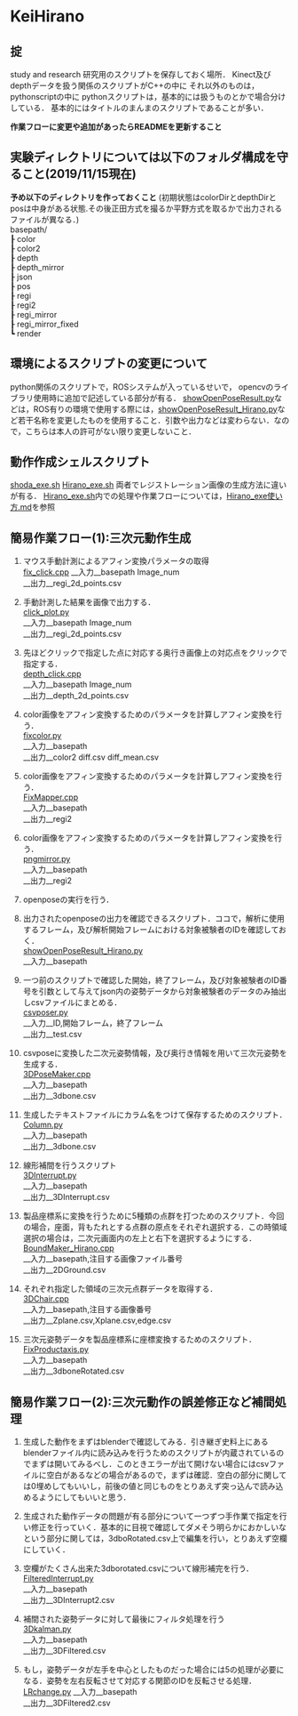 # KeiHirano

## 掟
study and research
研究用のスクリプトを保存しておく場所．
Kinect及びdepthデータを扱う関係のスクリプトがC++の中に
それ以外のものは，pythonscriptの中に
pythonスクリプトは，基本的には扱うものとかで場合分けしている．
基本的にはタイトルのまんまのスクリプトであることが多い．

__作業フローに変更や追加があったらREADMEを更新すること__

## 実験ディレクトリについては以下のフォルダ構成を守ること(2019/11/15現在)
__予め以下のディレクトリを作っておくこと__
(初期状態はcolorDirとdepthDirとposは中身がある状態.その後正田方式を撮るか平野方式を取るかで出力されるファイルが異なる．)  
basepath/  
┠  color  
┠  color2  
┠  depth  
┠  depth_mirror  
┠  json  
┠  pos  
┠  regi  
┠  regi2    
┠  regi_mirror  
┠  regi_mirror_fixed  
┗  render

## 環境によるスクリプトの変更について
python関係のスクリプトで，ROSシステムが入っているせいで，
opencvのライブラリ使用時に追加で記述している部分が有る．
[showOpenPoseResult.py](/pythonscript/OpenPose/showOpenPoseResult.py)などは，ROS有りの環境で使用する際には，[showOpenPoseResult_Hirano.py](/pythonscript/OpenPose/showOpenPoseResult_Hirano.py)など若干名称を変更したものを使用すること．引数や出力などは変わらない．なので，こちらは本人の許可がない限り変更しないこと．

## 動作作成シェルスクリプト
[shoda_exe.sh](./shoda_exe.sh)
[Hirano_exe.sh](./Hirano_exe.sh)
両者でレジストレーション画像の生成方法に違いが有る．
[Hirano_exe.sh](./Hirano_exe.sh)内での処理や作業フローについては，[Hirano_exe使い方.md](./Hirano_exe使い方.md)を参照
## 簡易作業フロー(1):三次元動作生成

1. マウス手動計測によるアフィン変換パラメータの取得  
[fix_click.cpp](C++script/fix_click.cpp)
__入力__basepath Image_num  
__出力__regi_2d_points.csv    
2. 手動計測した結果を画像で出力する．  
[click_plot.py](pythonscript/ImageTool/click_plot.py)    
__入力__basepath Image_num  
__出力__regi_2d_points.csv  

3. 先ほどクリックで指定した点に対応する奥行き画像上の対応点をクリックで指定する．  
[depth_click.cpp](C++script/depth_click.cpp)  
__入力__basepath Image_num  
__出力__depth_2d_points.csv  

4. color画像をアフィン変換するためのパラメータを計算しアフィン変換を行う．  
[fixcolor.py](pythonscript/fixcolor.py)  
__入力__basepath  
__出力__color2 diff.csv diff_mean.csv    

5. color画像をアフィン変換するためのパラメータを計算しアフィン変換を行う．  
[FixMapper.cpp](C++script/FixMapper.cpp)  
__入力__basepath  
__出力__regi2  

6. color画像をアフィン変換するためのパラメータを計算しアフィン変換を行う．  
[pngmirror.py](C++script/FixMapper.cpp)  
__入力__basepath  
__出力__regi2　　

7. openposeの実行を行う．  

8. 出力されたopenposeの出力を確認できるスクリプト．ココで，解析に使用するフレーム，及び解析開始フレームにおける対象被験者のIDを確認しておく．  
[showOpenPoseResult_Hirano.py](pythonscript/OpenPose/showOpenPoseResult_Hirano.py)   
__入力__basepath  

9. 一つ前のスクリプトで確認した開始，終了フレーム，及び対象被験者のID番号を引数として与えてjson内の姿勢データから対象被験者のデータのみ抽出しcsvファイルにまとめる．  
[csvposer.py](pythonscript/csvpose/csvposer.py)  
__入力__ID,開始フレーム，終了フレーム  
__出力__test.csv　　

10. csvposeに変換した二次元姿勢情報，及び奥行き情報を用いて三次元姿勢を生成する．  
[3DPoseMaker.cpp](C++script/3DPoseMaker.cpp)  
__入力__basepath  
__出力__3dbone.csv  

11. 生成したテキストファイルにカラム名をつけて保存するためのスクリプト．  
[Column.py](pythonscript/Liner/Column.py)  
__入力__basepath  
__出力__3dbone.csv  

12. 線形補間を行うスクリプト  
[3DInterrupt.py](pythonscript/Liner/3DInterrupt.py)  
__入力__basepath  
__出力__3DInterrupt.csv  

13. 製品座標系に変換を行うために5種類の点群を打つためのスクリプト．今回の場合，座面，背もたれとする点群の原点をそれぞれ選択する．この時領域選択の場合は，二次元画面内の左上と右下を選択するようにする．  
[BoundMaker_Hirano.cpp](C++script/BoundMaker_Hirano.cpp)  
__入力__basepath,注目する画像ファイル番号  
__出力__2DGround.csv  

14. それぞれ指定した領域の三次元点群データを取得する．  
[3DChair.cpp](C++script/3DChair.cpp)  
__入力__basepath,注目する画像番号  
__出力__Zplane.csv,Xplane.csv,edge.csv

15. 三次元姿勢データを製品座標系に座標変換するためのスクリプト．  
[FixProductaxis.py](pythonscript/GroundCal/FixProductaxis.py)  
__入力__basepath  
__出力__3dboneRotated.csv

## 簡易作業フロー(2):三次元動作の誤差修正など補間処理  
1. 生成した動作をまずはblenderで確認してみる．引き継ぎ史料上にあるblenderファイル内に読み込みを行うためのスクリプトが内蔵されているのでまずは開いてみるべし．このときエラーが出て開けない場合にはcsvファイルに空白があるなどの場合があるので，まずは確認．空白の部分に関しては0埋めしてもいいし，前後の値と同じものをとりあえず突っ込んで読み込めるようにしてもいいと思う．
2. 生成された動作データの問題が有る部分について一つずつ手作業で指定を行い修正を行っていく．基本的に目視で確認してダメそう明らかにおかしいなという部分に関しては，3dboRotated.csv上で編集を行い，とりあえず空欄にしていく．
3. 空欄がたくさん出来た3dborotated.csvについて線形補完を行う．  
[FilteredInterrupt.py](pythonscript/Liner/FilteredInterrupt.py)  
__入力__basepath  
__出力__3DInterrupt2.csv

4. 補間された姿勢データに対して最後にフィルタ処理を行う  
[3Dkalman.py](pythonscript/Filter/33Dkalman.py)  
__入力__basepath  
__出力__3DFiltered.csv  
5. もし，姿勢データが左手を中心としたものだった場合には5の処理が必要になる．姿勢を左右反転させて対応する関節のIDを反転させる処理．  
[LRchange.py](pythonscript/GroundCal/LRchange.py)
__入力__basepath  
__出力__3DFiltered2.csv  
